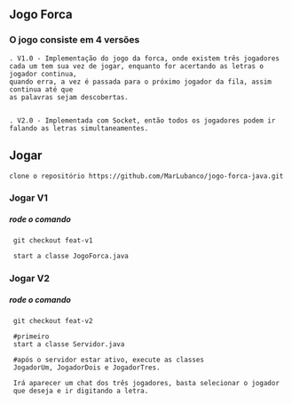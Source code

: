 ## Jogo Forca

### O jogo consiste em 4 versões

    . V1.0 - Implementação do jogo da forca, onde existem três jogadores
    cada um tem sua vez de jogar, enquanto for acertando as letras o jogador continua,
    quando erra, a vez é passada para o próximo jogador da fila, assim continua até que
    as palavras sejam descobertas.
    
    
    . V2.0 - Implementada com Socket, então todos os jogadores podem ir falando as letras simultaneamentes.
    
## Jogar 
    clone o repositório https://github.com/MarLubanco/jogo-forca-java.git
    
### Jogar V1
    
##### rode o comando
     git checkout feat-v1
     
     start a classe JogoForca.java
     

### Jogar V2
    
##### rode o comando
     git checkout feat-v2
     
     #primeiro
     start a classe Servidor.java
     
     #após o servidor estar ativo, execute as classes
     JogadorUm, JogadorDois e JogadorTres.
     
     Irá aparecer um chat dos três jogadores, basta selecionar o jogador
     que deseja e ir digitando a letra.
     